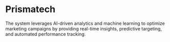 # Prismatech
The system leverages AI-driven analytics and machine  learning to optimize marketing campaigns by providing real-time insights, predictive targeting, and  automated performance tracking.
